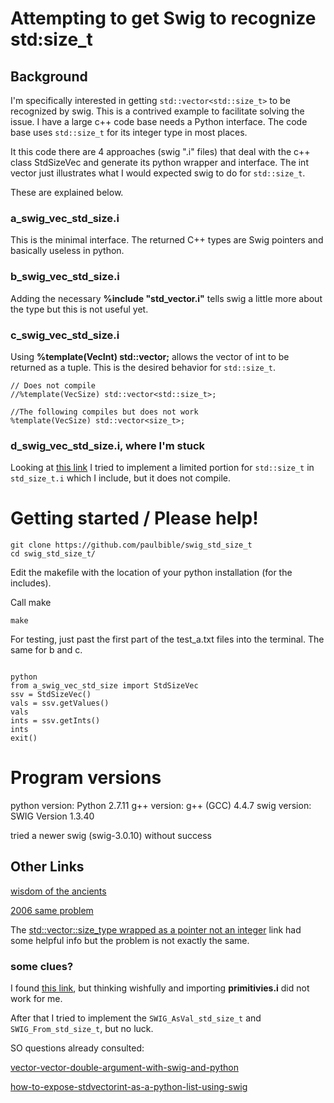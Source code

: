 # Attempting to get Swig to recognize std:size_t
## Background

I'm specifically interested in getting `std::vector<std::size_t>` to be recognized by swig.
This is a contrived example to facilitate solving the issue. I have a large c++ code base
needs a Python interface. The code base uses `std::size_t` for its integer type in most places.
 
It this code there are 4 approaches (swig ".i" files) that deal with the c++ class StdSizeVec
and generate its python wrapper and interface. The int vector just illustrates what I would 
expected swig to do for `std::size_t`.

These are explained below.

### a_swig_vec_std_size.i
This is the minimal interface. The returned C++ types are Swig pointers and basically useless in python.

### b_swig_vec_std_size.i
Adding the necessary **%include "std_vector.i"** tells swig a little more about the type but this is not useful yet.

### c_swig_vec_std_size.i
Using **%template(VecInt) std::vector<int>;** allows the vector of int to be returned as a tuple. 
This is the desired behavior for `std::size_t`.

```
// Does not compile
//%template(VecSize) std::vector<std::size_t>;

//The following compiles but does not work
%template(VecSize) std::vector<size_t>;
```

### d_swig_vec_std_size.i, where I'm stuck
Looking at [this link](https://github.com/c-abird/magnum.fe/blob/master/magnumfe/swig/typemaps/primitives.i) 
I tried to implement a limited portion for `std::size_t` in `std_size_t.i` which I include, but it
does not compile.


# Getting started / Please help!

```
git clone https://github.com/paulbible/swig_std_size_t
cd swig_std_size_t/
```

Edit the makefile with the location of your python installation (for the includes).

Call make
```
make
```

For testing, just past the first part of the test_a.txt files into the terminal. The same for b and c.

```

python
from a_swig_vec_std_size import StdSizeVec
ssv = StdSizeVec()
vals = ssv.getValues()
vals
ints = ssv.getInts()
ints
exit()
```

# Program versions

python version: Python 2.7.11
g++ version: g++ (GCC) 4.4.7
swig version: SWIG Version 1.3.40

tried a newer swig (swig-3.0.10) without success

## Other Links
[wisdom of the ancients](https://xkcd.com/979/)

[2006 same problem](http://swig.10945.n7.nabble.com/Bug-with-1-3-29-td2034.html)

The [std::vector::size_type wrapped as a pointer not an integer](http://swig.10945.n7.nabble.com/std-vector-size-type-wrapped-as-a-pointer-not-an-integer-td7790.html) link had some helpful info but the problem is not exactly the same.

### some clues?
I found [this link](https://github.com/c-abird/magnum.fe/blob/master/magnumfe/swig/typemaps/primitives.i), but thinking wishfully and importing **primitivies.i** did not work for me. 

After that I tried to implement the `SWIG_AsVal_std_size_t` and `SWIG_From_std_size_t`, but  no luck.

SO questions already consulted:

[vector-vector-double-argument-with-swig-and-python](http://stackoverflow.com/questions/5262479/vector-vector-double-argument-with-swig-and-python)

[how-to-expose-stdvectorint-as-a-python-list-using-swig](http://stackoverflow.com/questions/276769/how-to-expose-stdvectorint-as-a-python-list-using-swig)